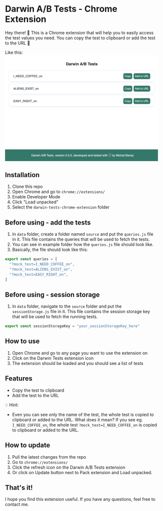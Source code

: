 # Darwin A/B Tests - Chrome Extension

Hey there! 👋 This is a Chrome extension that will help you to easily access the test values you need. You can copy the test to clipboard or add the test to the URL 🎉

Like this:
![Example of Darwin Tests Extension](./design/darwinTestsChromeExtension.png)

## Installation

1. Clone this repo
2. Open Chrome and go to `chrome://extensions/`
3. Enable Developer Mode
4. Click "Load unpacked"
5. Select the `darwin-tests-chrome-extension` folder

## Before using - add the tests

1. In `data` folder, create a folder named `source` and put the `queries.js` file in it. This file contains the queries that will be used to fetch the tests.
2. You can see in example folder how the `queries.js` file should look like.
3. Basically, the file should look like this:

```javascript
export const queries = [
  "?mock_test=I_NEED_COFFEE_on",
  "?mock_test=ALIENS_EXIST_on",
  "?mock_test=EASY_RIGHT_on",
]
```

## Before using - session storage

1. In `data` folder, navigate to the `source` folder and put the `sessionStorage.js` file in it. This file contains the session storage key that will be used to fetch the running tests.

```javascript
export const sessionStorageKey = "your_sessionStorageKey_here"
```

## How to use

1. Open Chrome and go to any page you want to use the extension on
2. Click on the Darwin Tests extension icon
3. The extension should be loaded and you should see a list of tests

## Features

- Copy the test to clipboard
- Add the test to the URL

💡 Hint:

- Even you can see only the name of the test, the whole test is copied to clipboard or added to the URL. What does it mean? If you see eg. `I_NEED_COFFEE_on`, the whole test `?mock_test=I_NEED_COFFEE_on` is copied to clipboard or added to the URL.

## How to update

1. Pull the latest changes from the repo
2. Go to `chrome://extensions/`
3. Click the refresh icon on the Darwin A/B Tests extension
4. Or click on Update button next to Pack extension and Load unpacked.

## That's it!

I hope you find this extension useful. If you have any questions, feel free to contact me.
